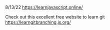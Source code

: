8/13/22
https://learnjavascript.online/

Check out this excellent free website to learn git
https://learngitbranching.js.org/
